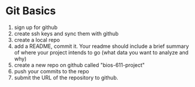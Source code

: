 Git Basics
==========

1. sign up for github
2. create ssh keys and sync them with github
3. create a local repo
4. add a README, commit it. Your readme should include a brief summary
   of where your project intends to go (what data you want to analyze
   and why)
5. create a new repo on github called "bios-611-project"
6. push your commits to the repo
7. submit the URL of the repository to github.
